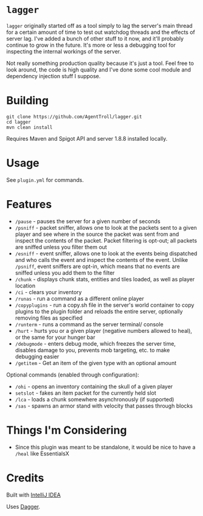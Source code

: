 # `lagger`

`lagger` originally started off as a tool simply to lag the
server's main thread for a certain amount of time to test
out watchdog threads and the effects of server lag. I've
added a bunch of other stuff to it now, and it'll probably
continue to grow in the future. It's more or less a
debugging tool for inspecting the internal workings of the
server.

Not really something production quality because it's just a
tool. Feel free to look around, the code is high quality and
I've done some cool module and dependency injection stuff
I suppose.

# Building

``` shell
git clone https://github.com/AgentTroll/lagger.git
cd lagger
mvn clean install
```

Requires Maven and Spigot API and server 1.8.8 installed
locally.

# Usage

See `plugin.yml` for commands.

# Features

- `/pause` - pauses the server for a given number of seconds
- `/psniff` - packet sniffer, allows one to look at the
packets sent to a given player and see where in the source
the packet was sent from and inspect the contents of the
packet. Packet filtering is opt-out; all packets are
sniffed unless you filter them out
- `/esniff` - event sniffer, allows one to look at the
events being dispatched and who calls the event and inspect
the contents of the event. Unlike `/psniff`, event sniffers
are opt-in, which means that no events are sniffed unless
you add them to the filter
- `/chunk` - displays chunk stats, entities and tiles
loaded, as well as player location
- `/ci` - clears your inventory
- `/runas` - run a command as a different online player
- `/copyplugins` - run a copy.sh file in the server's world
container to copy plugins to the plugin folder and reloads
the entire server, optionally removing files as specified
- `/runterm` - runs a command as the server terminal/
console
- `/hurt` - hurts you or a given player (negative numbers
allowed to heal), or the same for your hunger bar
- `/debugmode` - enters debug mode, which freezes the
server time, disables damage to you, prevents mob
targeting, etc. to make debugging easier
- `/getitem` - Get an item of the given type with an optional amount

Optional commands (enabled through configuration):

- `/ohi` - opens an inventory containing the skull of a
given player
- `setslot` - fakes an item packet for the currently held
slot
- `/lca` - loads a chunk somewhere asynchronously (if
supported)
- `/sas` - spawns an armor stand with velocity that passes
through blocks

# Things I'm Considering

- Since this plugin was meant to be standalone, it would be
nice to have a `/heal` like EssentialsX

# Credits

Built with [IntelliJ IDEA](https://www.jetbrains.com/idea/)

Uses [Dagger](https://github.com/google/dagger).
